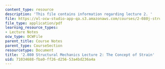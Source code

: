 ```yaml
---
content_type: resource
description: 'This file contains information regarding lecture 2. '
file: https://ol-ocw-studio-app-qa.s3.amazonaws.com/courses/2-080j-structural-mechanics-fall-2013/71034688fba0ff26d25653a4bd236a4a_MIT2_080JF13_Lecture2.pdf
file_type: application/pdf
learning_resource_types:
- Lecture Notes
ocw_type: OCWFile
parent_title: Course Notes
parent_type: CourseSection
resourcetype: Document
title: '2.080 Structural Mechanics Lecture 2: The Concept of Strain'
uid: 71034688-fba0-ff26-d256-53a4bd236a4a
---
```

